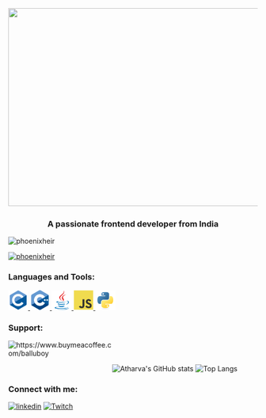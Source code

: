 


<img src="Asset/int.gif" width="1000" height="400"/>


<h3 align="center">A passionate frontend developer from India</h3>

<p align="left"> <img src="https://komarev.com/ghpvc/?username=phoenixheir&label=Profile%20views&color=0e75b6&style=flat" alt="phoenixheir" /> </p>

<p align="left"> <a href="https://github.com/ryo-ma/github-profile-trophy"><img src="https://github-profile-trophy.vercel.app/?username=phoenixheir" alt="phoenixheir" /></a> </p>



<h3 align="left">Languages and Tools:</h3>
<p align="left"> <a href="https://www.cprogramming.com/" target="_blank" rel="noreferrer"> <img src="https://raw.githubusercontent.com/devicons/devicon/master/icons/c/c-original.svg" alt="c" width="40" height="40"/> </a> <a href="https://www.w3schools.com/cpp/" target="_blank" rel="noreferrer"> <img src="https://raw.githubusercontent.com/devicons/devicon/master/icons/cplusplus/cplusplus-original.svg" alt="cplusplus" width="40" height="40"/> </a> <a href="https://www.java.com" target="_blank" rel="noreferrer"> <img src="https://raw.githubusercontent.com/devicons/devicon/master/icons/java/java-original.svg" alt="java" width="40" height="40"/> </a> <a href="https://developer.mozilla.org/en-US/docs/Web/JavaScript" target="_blank" rel="noreferrer"> <img src="https://raw.githubusercontent.com/devicons/devicon/master/icons/javascript/javascript-original.svg" alt="javascript" width="40" height="40"/> </a> <a href="https://www.python.org" target="_blank" rel="noreferrer"> <img src="https://raw.githubusercontent.com/devicons/devicon/master/icons/python/python-original.svg" alt="python" width="40" height="40"/> </a> </p>

<h3 align="left">Support:</h3>
<p><a href="https://www.buymeacoffee.com/https://www.buymeacoffee.com/balluboy"> <img align="left" src="https://cdn.buymeacoffee.com/buttons/v2/default-yellow.png" height="50" width="210" alt="https://www.buymeacoffee.com/balluboy" /></a></p><br><br>








![Atharva's GitHub stats](https://github-readme-stats.vercel.app/api?username=PHOENIXHEIR&show_icons=true&theme=midnight-purple)
![Top Langs](https://github-readme-stats.vercel.app/api/top-langs/?username=PHOENIXHEIR&layout=compact&theme=midnight-purple)


<h3 align="left">Connect with me:</h3>
<p align="left">
  
[![linkedin](https://img.shields.io/badge/linkedin-0A66C2?style=for-the-badge&logo=linkedin&logoColor=white)](https://www.linkedin.com/in/atharva-balpande-4b5336228/)
[![Twitch](https://img.shields.io/badge/TWITCH-6441a5?style=for-the-badge&logo=twitch&logoColor=white)](https://www.twitch.tv/phoenix_heir/)

